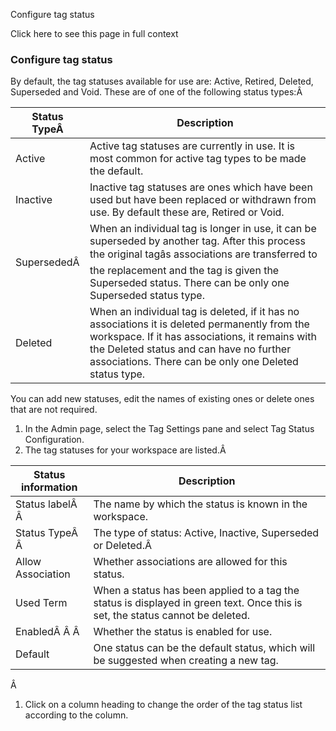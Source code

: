 Configure tag status

Click here to see this page in full context

###  Configure tag status

By default, the tag statuses available for use are: Active, Retired, Deleted,
Superseded and Void. These are of one of the following status types:Â

Status TypeÂ  |  Description   
---|---  
Active  |  Active tag statuses are currently in use. It is most common for active tag types to be made the default.   
Inactive  |  Inactive tag statuses are ones which have been used but have been replaced or withdrawn from use. By default these are, Retired or Void.   
SupersededÂ  |  When an individual tag is longer in use, it can be superseded by another tag. After this process the original tagâs associations are transferred to the replacement and the tag is given the Superseded status. There can be only one Superseded status type.   
Deleted  |  When an individual tag is deleted, if it has no associations it is deleted permanently from the workspace. If it has associations, it remains with the Deleted status and can have no further associations. There can be only one Deleted status type.   
  
  
You can add new statuses, edit the names of existing ones or delete ones that
are not required.

  1. In the Admin page, select the Tag Settings pane and select Tag Status Configuration. 
  2. The tag statuses for your workspace are listed.Â 

Status information  |  Description   
---|---  
Status labelÂ Â  |  The name by which the status is known in the workspace.   
Status TypeÂ Â  |  The type of status: Active, Inactive, Superseded or Deleted.Â   
Allow Association  |  Whether associations are allowed for this status.   
Used Term  |  When a status has been applied to a tag the status is displayed in green text. Once this is set, the status cannot be deleted.   
EnabledÂ Â Â  |  Whether the status is enabled for use.   
Default  |  One status can be the default status, which will be suggested when creating a new tag.   
  
Â

  1. Click on a column heading to change the order of the tag status list according to the column. 

